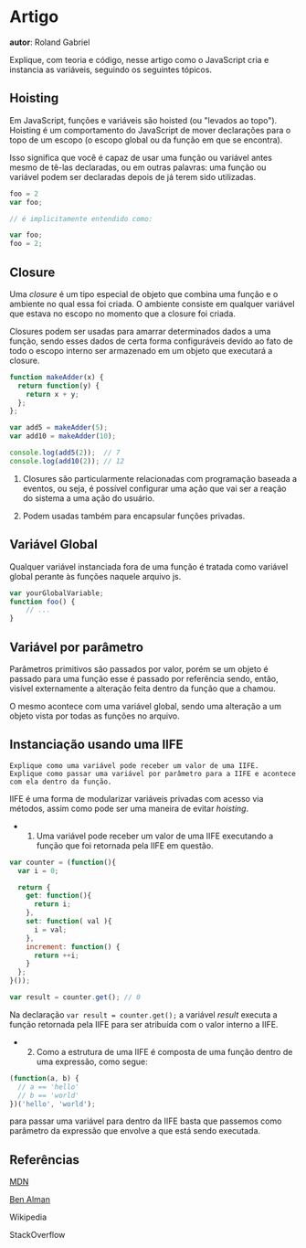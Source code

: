 
# Artigo
**autor**: Roland Gabriel

Explique, com teoria e código, nesse artigo como o JavaScript cria e instancia as variáveis, seguindo os seguintes tópicos.

## Hoisting

Em JavaScript, funções e variáveis são hoisted (ou "levados ao topo"). Hoisting é um comportamento do JavaScript de mover declarações para o topo de um escopo (o escopo global ou da função em que se encontra).

Isso significa que você é capaz de usar uma função ou variável antes mesmo de tê-las declaradas, ou em outras palavras: uma função ou variável podem ser declaradas depois de já terem sido utilizadas.
```javascript
foo = 2
var foo;

// é implicitamente entendido como:

var foo;
foo = 2;
```

## Closure
Uma *closure* é um tipo especial de objeto que combina uma função e o ambiente no qual essa foi criada. 
O ambiente consiste em qualquer variável que estava no escopo no momento que a closure foi criada. 
 
Closures podem ser usadas para amarrar determinados dados a uma função, sendo esses dados de certa forma configuráveis 
devido ao fato de todo o escopo interno ser armazenado em um objeto que executará a closure.

```javascript
function makeAdder(x) {
  return function(y) {
    return x + y;
  };
};

var add5 = makeAdder(5);
var add10 = makeAdder(10);

console.log(add5(2));  // 7
console.log(add10(2)); // 12
```

1. Closures são particularmente relacionadas com programação baseada a eventos, 
ou seja, é possível configurar uma ação que vai ser a reação do sistema a uma ação do usuário. 

2. Podem usadas também para encapsular funções privadas.





## Variável Global

Qualquer variável instanciada fora de uma função é tratada como variável global perante às funções naquele arquivo js. 
```js
var yourGlobalVariable;
function foo() {
    // ...
}

```


## Variável por parâmetro

Parâmetros primitivos são passados por valor, porém se um objeto é passado para uma função esse é passado por referência sendo, então, visível externamente a alteração feita dentro da função que a chamou.

O mesmo acontece com uma variável global, sendo uma alteração a um objeto vista por todas as funções no arquivo. 



## Instanciação usando uma IIFE
```
Explique como uma variável pode receber um valor de uma IIFE.
Explique como passar uma variável por parâmetro para a IIFE e acontece com ela dentro da função.
```
IIFE é uma forma de modularizar variáveis privadas com acesso via métodos, assim como pode ser uma maneira de evitar *hoisting*. 
* 1. Uma variável pode receber um valor de uma IIFE executando a função que foi retornada pela IIFE em questão.
```js
var counter = (function(){
  var i = 0;

  return {
    get: function(){
      return i;
    },
    set: function( val ){
      i = val;
    },
    increment: function() {
      return ++i;
    }
  };
}());

var result = counter.get(); // 0
```
Na declaração `var result = counter.get();` a variável *result* executa a função retornada pela IIFE para ser atribuída com o valor interno a IIFE.
* 2. Como a estrutura de uma IIFE é composta de uma função dentro de uma expressão, como segue: 
```js
(function(a, b) {
  // a == 'hello'
  // b == 'world'
})('hello', 'world');
```
para passar uma variável para dentro da IIFE basta que passemos como parâmetro da expressão que envolve a que está sendo executada. 

## Referências
[MDN](https://developer.mozilla.org)

[Ben Alman](http://benalman.com/news/2010/11/immediately-invoked-function-expression/)

Wikipedia

StackOverflow

